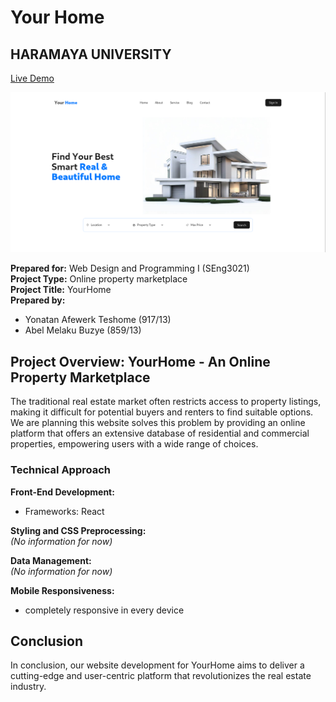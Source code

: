 # Your Home

## HARAMAYA UNIVERSITY

[Live Demo](https://yourhome-schoolproject.netlify.app/)

![Design preview for the YourHome site](preview.png)

**Prepared for:** Web Design and Programming I (SEng3021)  
**Project Type:** Online property marketplace  
**Project Title:** YourHome  
**Prepared by:**

-   Yonatan Afewerk Teshome (917/13)
-   Abel Melaku Buzye (859/13)

## Project Overview: YourHome - An Online Property Marketplace

The traditional real estate market often restricts access to property listings, making it difficult for potential buyers and renters to find suitable options. We are planning this website solves this problem by providing an online platform that offers an extensive database of residential and commercial properties, empowering users with a wide range of choices.

### Technical Approach

**Front-End Development:**

-   Frameworks: React

**Styling and CSS Preprocessing:**  
_(No information for now)_

**Data Management:**  
_(No information for now)_

**Mobile Responsiveness:**  
 - completely responsive in every device

## Conclusion

In conclusion, our website development for YourHome aims to deliver a cutting-edge and user-centric platform that revolutionizes the real estate industry.
